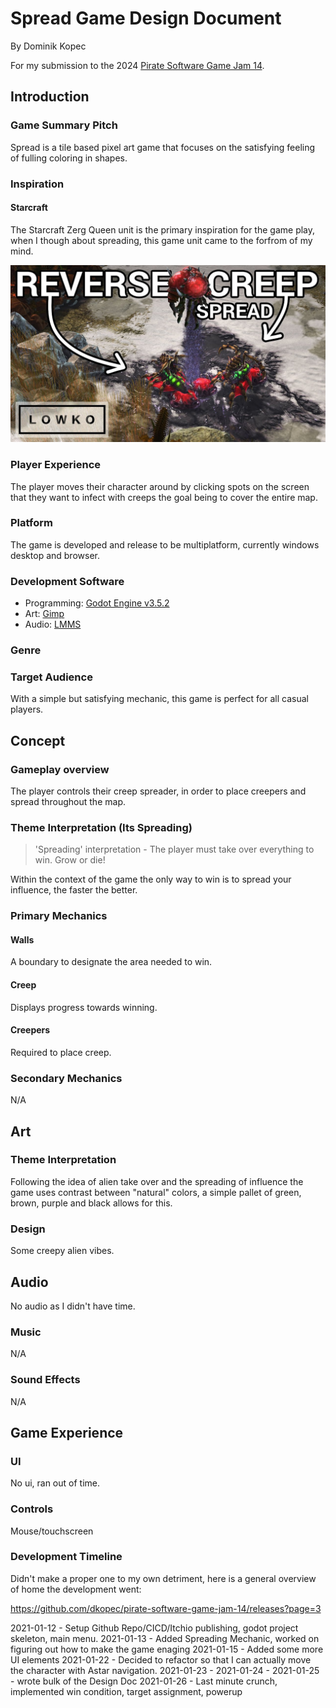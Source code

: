 # Spread Game Design Document

By Dominik Kopec

For my submission to the 2024 [Pirate Software Game Jam 14](https://itch.io/jam/pirate).

## Introduction

### Game Summary Pitch

Spread is a tile based pixel art game that focuses on the satisfying feeling of fulling coloring in shapes.

### Inspiration

#### Starcraft

The Starcraft Zerg Queen unit is the primary inspiration for the game play, when I though about spreading, this game unit came to the forfrom of my mind.

![Starcraft Creep Spreading](./docs/img/starcraft_creep_spread.jpg)

### Player Experience

The player moves their character around by clicking spots on the screen that they want to infect with creeps the goal being to cover the entire map.

### Platform

The game is developed and release to be multiplatform, currently windows desktop and browser.

### Development Software

- Programming: [Godot Engine v3.5.2](https://godotengine.org/download/3.x/windows/)
- Art: [Gimp](https://www.gimp.org/)
- Audio: [LMMS](https://lmms.io/)

### Genre

### Target Audience

With a simple but satisfying mechanic, this game is perfect for all casual players.

## Concept

### Gameplay overview

The player controls their creep spreader, in order to place creepers and spread throughout the map.

### Theme Interpretation (Its Spreading)

> 'Spreading' interpretation - The player must take over everything to win. Grow or die!

Within the context of the game the only way to win is to spread your influence, the faster the better.

### Primary Mechanics

#### Walls

A boundary to designate the area needed to win.

#### Creep

Displays progress towards winning.

#### Creepers

Required to place creep.

### Secondary Mechanics

N/A

## Art

### Theme Interpretation

Following the idea of alien take over and the spreading of influence the game uses contrast between "natural" colors, a simple pallet of green, brown, purple and black allows for this.

### Design

Some creepy alien vibes.

## Audio

No audio as I didn't have time.

### Music

N/A

### Sound Effects

N/A

## Game Experience

### UI
No ui, ran out of time.

### Controls
Mouse/touchscreen

### Development Timeline

Didn't make a proper one to my own detriment, here is a general overview of home the development went:

https://github.com/dkopec/pirate-software-game-jam-14/releases?page=3

2021-01-12 - Setup Github Repo/CICD/Itchio publishing, godot project skeleton, main menu.
2021-01-13 - Added Spreading Mechanic, worked on figuring out how to make the game enaging
2021-01-15 - Added some more UI elements
2021-01-22 - Decided to refactor so that I can actually move the character with Astar navigation.
2021-01-23 -
2021-01-24 -
2021-01-25 - wrote bulk of the Design Doc
2021-01-26 - Last minute crunch, implemented win condition, target assignment, powerup